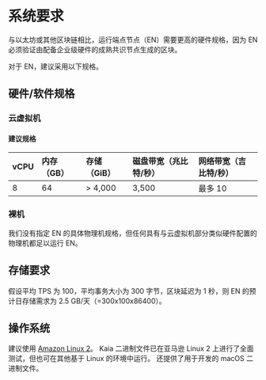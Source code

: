 # 系统要求

与以太坊或其他区块链相比，运行端点节点（EN）需要更高的硬件规格，因为 EN 必须验证由配备企业级硬件的成熟共识节点生成的区块。

对于 EN，建议采用以下规格。

## 硬件/软件规格<a id="h-w-specification"></a>

### 云虚拟机<a id="cloud-vm"></a>

#### 建议规格<a id="recommended-specification-based-on-aws"></a>

| vCPU | 内存（GB） | 存储（GiB） | 磁盘带宽（兆比特/秒） | 网络带宽（吉比特/秒） |
| :--- | :----- | :------ | :---------- | :---------- |
| 8    | 64     | > 4,000 | 3,500       | 最多 10       |

### 裸机<a id="bare-metal-machine"></a>

我们没有指定 EN 的具体物理机规格，但任何具有与云虚拟机部分类似硬件配置的物理机都足以运行 EN。

## 存储要求<a id="storage-requirements"></a>

假设平均 TPS 为 100，平均事务大小为 300 字节，区块延迟为 1 秒，则 EN 的预计日存储需求为 2.5 GB/天（=300x100x86400）。

## 操作系统<a id="operating-system"></a>

建议使用 [Amazon Linux 2](https://aws.amazon.com/ko/about-aws/whats-new/2017/12/introducing-amazon-linux-2/)。
Kaia 二进制文件已在亚马逊 Linux 2 上进行了全面测试，但也可在其他基于 Linux 的环境中运行。
还提供了用于开发的 macOS 二进制文件。

